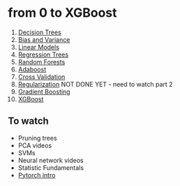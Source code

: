 # from 0 to XGBoost 
1. [Decision Trees](decision_classification_trees.md)
2. [Bias and Variance](bias_variance.md)
3. [Linear Models](linear_models.md)
4. [Regression Trees](regression_trees.md)
5. [Random Forests](random_forest.md)
6. [Adaboost](adaboost.md)
7. [Cross Validation](cross_validation.md)
8. [Regularization](regularization.md) NOT DONE YET - need to watch part 2
8. [Gradient Boosting](gradient_boost.md)
9. [XGBoost](xgboost.md)

## To watch
* Pruning trees
* PCA videos
* SVMs
* Neural network videos
* Statistic Fundamentals
* [Pytorch intro](https://www.youtube.com/watch?v=FHdlXe1bSe4)